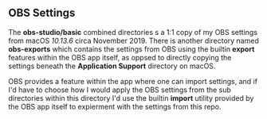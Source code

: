 ## OBS Settings

The **obs-studio/basic** combined directories s a 1:1 copy of my OBS settings from macOS _10.13.6_ circa November 2019.  There is another directory named **obs-exports** which contains the settings from OBS using the builtin **export** features within the OBS app itself, as oppsed to directly copying the settings beneath the **Application Support** directory on macOS.

OBS provides a feature within the app where one can import settings, and if I'd have to choose how I would apply the OBS settings from the sub directories within this directory I'd use the builtin **import** utility provided by the OBS app itself to expierment with the settings from this repo.
